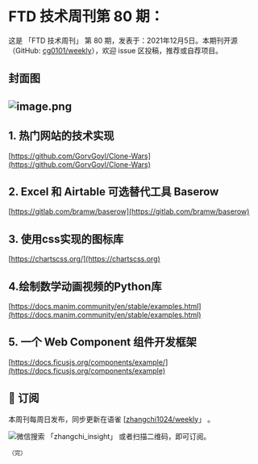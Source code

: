 # FTD 技术周刊第 80 期：
这是 「FTD 技术周刊」 第 80 期，发表于：2021年12月5日。本期刊开源（GitHub: [cg0101/weekly](https://github.com/cg0101/weekly)），欢迎 issue 区投稿，推荐或自荐项目。
## 封面图


## ![image.png](https://cdn.nlark.com/yuque/0/2021/png/132503/1638495953183-37549587-3d93-4ade-9a68-46d6a787ff54.png#clientId=u94dc1cfc-e167-4&crop=0&crop=0&crop=1&crop=1&from=paste&height=751&id=ueea755bc&margin=%5Bobject%20Object%5D&name=image.png&originHeight=751&originWidth=1080&originalType=binary&ratio=1&rotation=0&showTitle=false&size=1270812&status=done&style=none&taskId=ubfc5658b-8a51-4f48-982c-e5a293bb23e&title=&width=1080)
## 1.  热门网站的技术实现 
[https://github.com/GorvGoyl/Clone-Wars](https://github.com/GorvGoyl/Clone-Wars)

## 2. Excel 和 Airtable 可选替代工具 Baserow 
[https://gitlab.com/bramw/baserow](https://gitlab.com/bramw/baserow)

## 3. 使用css实现的图标库 
[https://chartscss.org/](https://chartscss.org)

## 4.绘制数学动画视频的Python库 
[https://docs.manim.community/en/stable/examples.html](https://docs.manim.community/en/stable/examples.html)

## 5. 一个 Web Component 组件开发框架 
[https://docs.ficusjs.org/components/example/](https://docs.ficusjs.org/components/example)



## 📅 订阅
本周刊每周日发布，同步更新在语雀 [[zhangchi1024/weekly](https://www.yuque.com/zhangchi1024/weekly)」 。


微信搜索 「zhangchi_insight」 或者扫描二维码，即可订阅。
    <img src="https://cdn.nlark.com/yuque/0/2021/jpeg/132503/1640750963398-e8538e9e-6b96-46f7-abff-c93b56bdd377.jpeg?x-oss-process=image%2Fwatermark%2Ctype_d3F5LW1pY3JvaGVp%2Csize_36%2Ctext_5byg6amw%2Ccolor_FFFFFF%2Cshadow_50%2Ct_80%2Cg_se%2Cx_10%2Cy_10%2Fresize%2Cw_426%2Climit_0" style="float:left">
    
    （完）